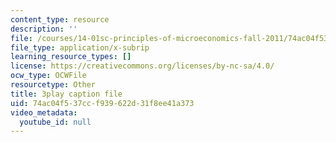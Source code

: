```yaml
---
content_type: resource
description: ''
file: /courses/14-01sc-principles-of-microeconomics-fall-2011/74ac04f537ccf939622d31f8ee41a373_ni0aX0tUAd0.srt
file_type: application/x-subrip
learning_resource_types: []
license: https://creativecommons.org/licenses/by-nc-sa/4.0/
ocw_type: OCWFile
resourcetype: Other
title: 3play caption file
uid: 74ac04f5-37cc-f939-622d-31f8ee41a373
video_metadata:
  youtube_id: null
---
```

